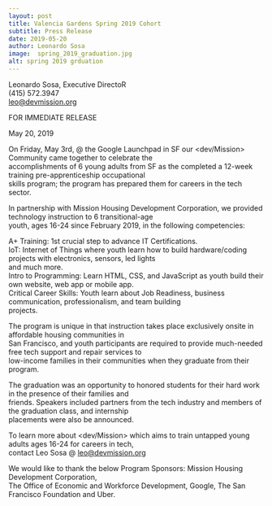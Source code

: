 ```yaml
---
layout: post
title: Valencia Gardens Spring 2019 Cohort
subtitle: Press Release
date: 2019-05-20
author: Leonardo Sosa
image:  spring_2019_graduation.jpg
alt: spring 2019 grduation
---
```

Leonardo Sosa, Executive DirectoR<br>
(415) 572.3947<br>
leo@devmission.org<br>

FOR IMMEDIATE RELEASE<br>


May 20, 2019<br>

On Friday, May 3rd, @ the Google Launchpad in SF our &lt;dev/Mission&gt; Community came together to celebrate the<br> accomplishments of 6 young adults from SF as the completed a 12-week training pre-apprenticeship occupational<br>
skills program; the program has prepared them for careers in the tech sector.<br>

In partnership with Mission Housing Development Corporation, we provided technology instruction to 6 transitional-age<br>
youth, ages 16-24 since February 2019, in the following competencies:<br>

A+ Training: 1st crucial step to advance IT Certifications.<br>
IoT: Internet of Things where youth learn how to build hardware/coding projects with electronics, sensors, led lights<br>
and much more.<br>
Intro to Programming: Learn HTML, CSS, and JavaScript as youth build their own website, web app or mobile app.<br>
Critical Career Skills: Youth learn about Job Readiness, business communication, professionalism, and team building<br>
projects.<br>

The program is unique in that instruction takes place exclusively onsite in affordable housing communities in <br>San Francisco, and youth participants are required to provide much-needed free tech support and repair services to <br>
low-income families in their communities when they graduate from their program.<br>

The graduation was an opportunity to honored students for their hard work in the presence of their families and<br> friends. Speakers included partners from the tech industry and members of the graduation class, and internship <br>
placements were also be announced.<br>

To learn more about &lt;dev/Mission&gt; which aims to train untapped young adults ages 16-24 for careers in tech,<br>
contact Leo Sosa @ leo@devmission.org<br>

We would like to thank the below Program Sponsors: Mission Housing Development Corporation,  <br>
The Office of Economic and Workforce Development, Google, The San Francisco Foundation and Uber.
